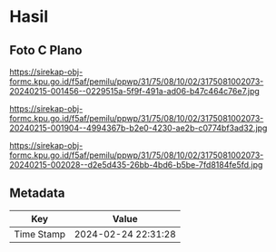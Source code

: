 # Hasil

## Foto C Plano

https://sirekap-obj-formc.kpu.go.id/f5af/pemilu/ppwp/31/75/08/10/02/3175081002073-20240215-001456--0229515a-5f9f-491a-ad06-b47c464c76e7.jpg

https://sirekap-obj-formc.kpu.go.id/f5af/pemilu/ppwp/31/75/08/10/02/3175081002073-20240215-001904--4994367b-b2e0-4230-ae2b-c0774bf3ad32.jpg

https://sirekap-obj-formc.kpu.go.id/f5af/pemilu/ppwp/31/75/08/10/02/3175081002073-20240215-002028--d2e5d435-26bb-4bd6-b5be-7fd8184fe5fd.jpg


## Metadata

| Key        | Value               |
| ---------- | ------------------- |
| Time Stamp | 2024-02-24 22:31:28 |



